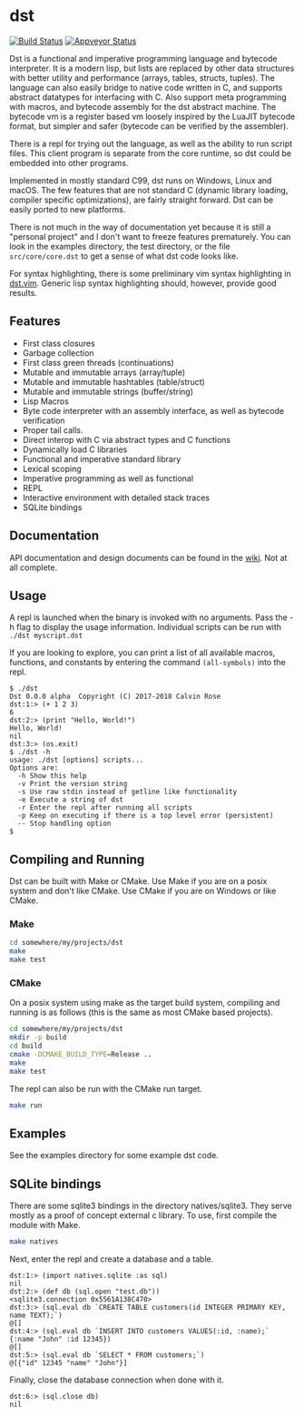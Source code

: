 # dst

[![Build Status](https://travis-ci.org/bakpakin/dst.svg?branch=master)](https://travis-ci.org/bakpakin/dst)
[![Appveyor Status](https://ci.appveyor.com/api/projects/status/32r7s2skrgm9ubva?svg=true)](https://ci.appveyor.com/project/bakpakin/dst)

Dst is a functional and imperative programming language and bytecode interpreter. It is a
modern lisp, but lists are replaced
by other data structures with better utility and performance (arrays, tables, structs, tuples).
The language can also easily bridge to native code written in C, and supports abstract datatypes
for interfacing with C. Also support meta programming with macros, and bytecode assembly for the
dst abstract machine. The bytecode vm is a register based vm loosely inspired by the LuaJIT
bytecode format, but simpler and safer (bytecode can be verified by the assembler).

There is a repl for trying out the language, as well as the ability
to run script files. This client program is separate from the core runtime, so
dst could be embedded into other programs.

Implemented in mostly standard C99, dst runs on Windows, Linux and macOS.
The few features that are not standard C (dynamic library loading, compiler specific optimizations),
are fairly straight forward. Dst can be easily ported to new platforms.

There is not much in the way of documentation yet because it is still a "personal project" and
I don't want to freeze features prematurely. You can look in the examples directory, the test directory,
or the file `src/core/core.dst` to get a sense of what dst code looks like.

For syntax highlighting, there is some preliminary vim syntax highlighting in [dst.vim](https://github.com/bakpakin/dst.vim).
Generic lisp syntax highlighting should, however, provide good results.

## Features

* First class closures
* Garbage collection
* First class green threads (continuations)
* Mutable and immutable arrays (array/tuple)
* Mutable and immutable hashtables (table/struct)
* Mutable and immutable strings (buffer/string)
* Lisp Macros
* Byte code interpreter with an assembly interface, as well as bytecode verification
* Proper tail calls.
* Direct interop with C via abstract types and C functions
* Dynamically load C libraries
* Functional and imperative standard library
* Lexical scoping
* Imperative programming as well as functional
* REPL
* Interactive environment with detailed stack traces
* SQLite bindings

## Documentation

API documentation and design documents can be found in the
[wiki](https://github.com/bakpakin/dst/wiki). Not at all complete.

## Usage

A repl is launched when the binary is invoked with no arguments. Pass the -h flag
to display the usage information. Individual scripts can be run with `./dst myscript.dst`

If you are looking to explore, you can print a list of all available macros, functions, and constants
by entering the command `(all-symbols)` into the repl.

```
$ ./dst
Dst 0.0.0 alpha  Copyright (C) 2017-2018 Calvin Rose
dst:1:> (+ 1 2 3)
6
dst:2:> (print "Hello, World!")
Hello, World!
nil
dst:3:> (os.exit)
$ ./dst -h
usage: ./dst [options] scripts...
Options are:
  -h Show this help
  -v Print the version string
  -s Use raw stdin instead of getline like functionality
  -e Execute a string of dst
  -r Enter the repl after running all scripts
  -p Keep on executing if there is a top level error (persistent)
  -- Stop handling option
$
```

## Compiling and Running

Dst can be built with Make or CMake.
Use Make if you are on a posix system and don't like CMake.
Use CMake if you are on Windows or like CMake.

### Make

```sh
cd somewhere/my/projects/dst
make
make test
```

### CMake

On a posix system using make as the target build system, 
compiling and running is as follows (this is the same as
most CMake based projects).

```sh
cd somewhere/my/projects/dst
mkdir -p build
cd build
cmake -DCMAKE_BUILD_TYPE=Release ..
make
make test
```

The repl can also be run with the CMake run target.
```sh
make run
```

## Examples

See the examples directory for some example dst code.

## SQLite bindings

There are some sqlite3 bindings in the directory natives/sqlite3. They serve mostly as a
proof of concept external c library. To use, first compile the module with Make.

```sh
make natives
```

Next, enter the repl and create a database and a table.

```
dst:1:> (import natives.sqlite :as sql)
nil
dst:2:> (def db (sql.open "test.db"))
<sqlite3.connection 0x5561A138C470>
dst:3:> (sql.eval db `CREATE TABLE customers(id INTEGER PRIMARY KEY, name TEXT);`)
@[]
dst:4:> (sql.eval db `INSERT INTO customers VALUES(:id, :name);` {:name "John" :id 12345})
@[]
dst:5:> (sql.eval db `SELECT * FROM customers;`)
@[{"id" 12345 "name" "John"}]
```

Finally, close the database connection when done with it.

```
dst:6:> (sql.close db)
nil
```
